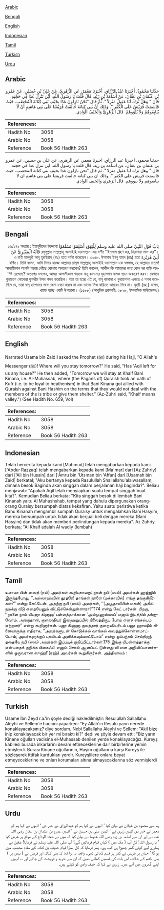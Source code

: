 [Arabic](#arabic)

[Bengali](#bengali)

[English](#english)

[Indonesian](#indonesian)

[Tamil](#tamil)

[Turkish](#turkish)

[Urdu](#urdu)

## Arabic


<div dir="rtl" lang="ar" style={{fontSize:'larger',backgroundColor:'#f8f9fa',padding:20}}>
حَدَّثَنَا مَحْمُودٌ، أَخْبَرَنَا عَبْدُ الرَّزَّاقِ، أَخْبَرَنَا مَعْمَرٌ، عَنِ الزُّهْرِيِّ، عَنْ عَلِيِّ بْنِ حُسَيْنٍ، عَنْ عَمْرِو بْنِ عُثْمَانَ بْنِ عَفَّانَ، عَنْ أُسَامَةَ بْنِ زَيْدٍ، قَالَ قُلْتُ يَا رَسُولَ اللَّهِ، أَيْنَ تَنْزِلُ غَدًا فِي حَجَّتِهِ‏.‏ قَالَ ‏"‏ وَهَلْ تَرَكَ لَنَا عَقِيلٌ مَنْزِلاً ‏"‏‏.‏ ثُمَّ قَالَ ‏"‏نَحْنُ نَازِلُونَ غَدًا بِخَيْفِ بَنِي كِنَانَةَ الْمُحَصَّبِ، حَيْثُ قَاسَمَتْ قُرَيْشٌ عَلَى الْكُفْرِ ‏"‏‏.‏ وَذَلِكَ أَنَّ بَنِي كِنَانَةَ حَالَفَتْ قُرَيْشًا عَلَى بَنِي هَاشِمٍ أَنْ لاَ يُبَايِعُوهُمْ وَلاَ يُئْوُوهُمْ‏.‏ قَالَ الزُّهْرِيُّ وَالْخَيْفُ الْوَادِي‏.‏
</div>
<div style={{backgroundColor:'#f8f9fa',padding:20, marginBottom: 10}}><table> <thead> <tr> <th>References:</th> <th></th> </tr> </thead> <tbody><tr><td>Hadith No</td><td>3058</td></tr><tr><td>Arabic No</td><td>3058</td></tr><tr><td>Reference</td><td>Book 56 Hadith 263</td></tr></tbody></table></div>


<div dir="rtl" lang="ar" style={{fontSize:'larger',backgroundColor:'#f8f9fa',padding:20}}>
حدثنا محمود، اخبرنا عبد الرزاق، اخبرنا معمر، عن الزهري، عن علي بن حسين، عن عمرو بن عثمان بن عفان، عن اسامة بن زيد، قال قلت يا رسول الله، اين تنزل غدا في حجته. قال " وهل ترك لنا عقيل منزلا ". ثم قال "نحن نازلون غدا بخيف بني كنانة المحصب، حيث قاسمت قريش على الكفر ". وذلك ان بني كنانة حالفت قريشا على بني هاشم ان لا يبايعوهم ولا ييووهم. قال الزهري والخيف الوادي
</div>
<div style={{backgroundColor:'#f8f9fa',padding:20, marginBottom: 10}}><table> <thead> <tr> <th>References:</th> <th></th> </tr> </thead> <tbody><tr><td>Hadith No</td><td>3058</td></tr><tr><td>Arabic No</td><td>3058</td></tr><tr><td>Reference</td><td>Book 56 Hadith 263</td></tr></tbody></table></div>

## Bengali


<div dir="rtl" lang="bn" style={{fontSize:'larger',backgroundColor:'#f8f9fa',padding:20}}>
بَابُ قَوْلِ النَّبِيِّ صلى الله عليه وسلم لِلْيَهُوْدِ أَسْلِمُوْا تَسْلَمُوْا ৫৬/১৭৯ অধ্যায় : ইয়াহূদীদের উদ্দেশ্যে রসুলুল্লাহ্ সাল্লাল্লাহু আলাইহি ওয়াসাল্লাম-এর বাণীঃ ‘‘ইসলাম গ্রহণ কর, নিরাপত্তা লাভ কর’’। قَالَهُ الْمَقْبُرِيُّ عَنْ أَبِيْ هُرَيْرَةَ এ বাণী মাকবুরী আবূ হুরাইরাহ্ (রাঃ) হতে বর্ণনা করেছেন। ৩০৫৮. উসামাহ ইবনু যায়দ (রাঃ) হতে বর্ণিত। তিনি বলেন, আমি বিদায় হাজ্জে আল্লাহর রাসূল সাল্লাল্লাহু আলাইহি ওয়াসাল্লাম-কে বললাম, হে আল্লাহর রাসূল! আগামীকাল আপনি মক্কায় পৌঁছে কোথায় অবতরণ করবেন? তিনি বললেন, আকীল কি আমাদের জন্য কোন ঘর বাড়ি অবশিষ্ট রেখেছে? অতঃপর বললেন, আমরা আগামীকাল খায়ফে বানূ কানানার মুহাস্সাব নামক স্থানে অবতরণ করব। যেখানে কুরায়েশ লোকেরা কুফরীর উপর শপথ করেছিল। আর তা হচ্ছে এই যে, বানূ কানানা ও কুরায়শগণ একত্রে এ শপথ করেছিল যে, তারা বানূ হাশেমের সঙ্গে কেনা-বেচা করবে না এবং তাদের নিজ বাড়িতে আশ্রয়ও দিবে না। যুহরী (রহ.) বলেন, খায়ফ হচ্ছে একটি উপত্যকা। (১৫৮৮) (আধুনিক প্রকাশনীঃ ২৮২৮, ইসলামিক ফাউন্ডেশনঃ)
</div>
<div style={{backgroundColor:'#f8f9fa',padding:20, marginBottom: 10}}><table> <thead> <tr> <th>References:</th> <th></th> </tr> </thead> <tbody><tr><td>Hadith No</td><td>3058</td></tr><tr><td>Arabic No</td><td>3058</td></tr><tr><td>Reference</td><td>Book 56 Hadith 263</td></tr></tbody></table></div>

## English


<div dir="ltr" lang="en" style={{fontSize:'larger',backgroundColor:'#f8f9fa',padding:20}}>
Narrated Usama bin Zaid:I asked the Prophet (ﷺ) during his Hajj, "O Allah's Messenger (ﷺ)! Where will you stay tomorrow?" He said, "Has 'Aqil left for us any house?" He then added, "Tomorrow we will stay at Khaif Bani Kinana, i.e. Al-Muhassab, where (the Pagans of) Quraish took an oath of Kufr (i.e. to be loyal to heathenism) in that Bani Kinana got allied with Quraish against Bani Hashim on the terms that they would not deal with the members of the is tribe or give them shelter." (Az-Zuhri said, "Khaif means valley.") (See Hadith No. 659, Vol)
</div>
<div style={{backgroundColor:'#f8f9fa',padding:20, marginBottom: 10}}><table> <thead> <tr> <th>References:</th> <th></th> </tr> </thead> <tbody><tr><td>Hadith No</td><td>3058</td></tr><tr><td>Arabic No</td><td>3058</td></tr><tr><td>Reference</td><td>Book 56 Hadith 263</td></tr></tbody></table></div>

## Indonesian


<div dir="ltr" lang="id" style={{fontSize:'larger',backgroundColor:'#f8f9fa',padding:20}}>
Telah bercerita kepada kami [Mahmud] telah mengabarkan kepada kami ['Abdur Razzaq] telah mengabarkan kepada kami [Ma'mar] dari [Az Zuhriy] dari ['Ali bin Husain] dari ['Amru bin 'Utsman bin 'Affan] dari [Usamah bin Zaid] berkatal; "Aku bertanya kepada Rasulullah Shallallahu'alaiwasallam, dimana besok Baginda akan singgah dalam perjalanan haji baginda?". Beliau menjawab: "Apakah Aqil telah menyiapkan suatu tempat singgah buat kita?". Kemudian Beliau berkata: "Kita singgah besok di lembah Bani Kinanah yaitu Al Muhashshab, tempat yang dahulu dipergunakan orang-orang Quraisy bersumpah diatas kekafiran. Yaitu suatu peristiwa ketika Banu Kinanah mengambil sumpah Quraisy untuk mengalahkan Bani Hasyim, mereka bersumpah untuk tidak akan berjual beli dengan mereka (Bani Hasyim) dan tidak akan memberi perlindungan kepada mereka". Az Zuhriy berkata; "Al Khaif adalah Al wadiy (lembah)
</div>
<div style={{backgroundColor:'#f8f9fa',padding:20, marginBottom: 10}}><table> <thead> <tr> <th>References:</th> <th></th> </tr> </thead> <tbody><tr><td>Hadith No</td><td>3058</td></tr><tr><td>Arabic No</td><td>3058</td></tr><tr><td>Reference</td><td>Book 56 Hadith 263</td></tr></tbody></table></div>

## Tamil


<div dir="ltr" lang="ta" style={{fontSize:'larger',backgroundColor:'#f8f9fa',padding:20}}>
உசாமா பின் ஸைத் (ரலி) அவர்கள் கூறியதாவது: நான் நபி (ஸல்) அவர்கள் ஹஜ்ஜில் இருந்தபோது, ‘‘அல்லாஹ்வின் தூதரே! தாங்கள் நாளை (மக்காவில்) எங்கு தங்குகிறீர்கள்?” என்று கேட்டேன். அதற்கு நபி (ஸல்) அவர்கள், ‘‘(அபூதாலிபின் மகன்) அகீல் நமக்கு வீடு எதையேனும் விட்டுச்சென்றுள்ளாரா?”174 என்று கேட் டார்கள். பிறகு, ‘‘நாளை நாம் யிபனூ கினானா’ பள்ளத்தாக்கான ‘அல்முஹஸ்ஸப்’ எனும் இடத்தில் தங்குவோம். அங்குதான், குறைஷியர் இறைமறுப்பில் நிலைத்திருப் போம் எனச் சங்கல்பம் ஏற்றனர்” என்று கூறினார்கள். பனூ கினானா குலத்தார் குறைஷியரிடம் பனூ ஹாஷிம் கிளையாருக்கு எதிராக, ‘‘அவர்களுடன் கொடுக்கல் வாங்கல் வைத்துக்கொள்ளமாட்டோம்; அவர்களுக்குப் புகலிடம் அளிக்கவும்மாட்டோம்” என்று ஒப்பந்தம் செய்திருந் ததையே நபி (ஸல்) அவர்கள் இப்படிக் குறிப்பிட்டார்கள்.175 இங்கு யிபள்ளத்தாக்கு’ என்பதைக் குறிக்க யிகைஃப்’ எனும் சொல் ஆளப்பட் டுள்ளது லி என அறிவிப்பாளர்களில் ஒருவரான ஸுஹ்ரீ (ரஹ்) அவர்கள் கூறுகிறார்கள். அத்தியாயம் :
</div>
<div style={{backgroundColor:'#f8f9fa',padding:20, marginBottom: 10}}><table> <thead> <tr> <th>References:</th> <th></th> </tr> </thead> <tbody><tr><td>Hadith No</td><td>3058</td></tr><tr><td>Arabic No</td><td>3058</td></tr><tr><td>Reference</td><td>Book 56 Hadith 263</td></tr></tbody></table></div>

## Turkish


<div dir="ltr" lang="tr" style={{fontSize:'larger',backgroundColor:'#f8f9fa',padding:20}}>
Usame İbn Zeyd r.a.'in şöyle dediği nakledilmiştir: Resulullah Sallallahu Aleyhi ve Sellem'e haccını yaparken: "Ey Allah'ın Resulü yarın nerede konaklayacaksınız? diye sordum. Nebi Sallallahu Aleyhi ve Sellem: "Akil bize inip konaklayacak bir yer mi bıraktı ki?" dedi ve şöyle devam etti: "Biz yarın Kinane oğulları vadisina el-Muhassab denilen yerde konaklayacağız. Kureyş kabilesi burada inkarlarını devam ettireceklerine dair birbirlerine yemin etmişlerdi. Burası Kinane oğullarının, Haşim oğullarına karşı Kureyş ile sözleşerek ittifak kurdukları yerdir. Kureyşlilere onlara beyat etmeyeceklerine ve onları korumaları altına almayacaklarına söz vermişlerdi
</div>
<div style={{backgroundColor:'#f8f9fa',padding:20, marginBottom: 10}}><table> <thead> <tr> <th>References:</th> <th></th> </tr> </thead> <tbody><tr><td>Hadith No</td><td>3058</td></tr><tr><td>Arabic No</td><td>3058</td></tr><tr><td>Reference</td><td>Book 56 Hadith 263</td></tr></tbody></table></div>

## Urdu


<div dir="rtl" lang="ur" style={{fontSize:'larger',backgroundColor:'#f8f9fa',padding:20}}>
ہم سے محمود بن غیلان نے بیان کیا ‘ انہوں نے کہا ہم کو عبدالرزاق نے خبر دی ‘ انہوں نے کہا ہم کو معمر نے خبر دی انہیں زہری نے ‘ انہیں علی بن حسین نے ‘ انہیں عمرو بن عثمان بن عفان رضی اللہ عنہ نے اور ان سے اسامہ بن زید رضی اللہ عنہما نے بیان کیا کہ میں نے حجۃ الوداع کے موقع پر عرض کیا ‘ یا رسول اللہ! کل آپ ( مکہ میں ) کہاں قیام فرمائیں گے؟ آپ صلی اللہ علیہ وسلم نے فرمایا! عقیل نے ہمارے لیے کوئی گھر چھوڑا ہی کب ہے۔ پھر فرمایا کہ کل ہمارا قیام حنیف بن کنانہ کے مقام محصب میں ہو گا ‘ جہاں پر قریش نے کفر پر قسم کھائی تھی۔ واقعہ یہ ہوا تھا کہ بنی کنانہ اور قریش نے ( یہیں پر ) بنی ہاشم کے خلاف اس بات کی قسمیں کھائی تھیں کہ ان سے خرید و فروخت کی جائے اور نہ انہیں اپنے گھروں میں آنے دیں۔ زہری نے کہا کہ خیف وادی کو کہتے ہیں۔
</div>
<div style={{backgroundColor:'#f8f9fa',padding:20, marginBottom: 10}}><table> <thead> <tr> <th>References:</th> <th></th> </tr> </thead> <tbody><tr><td>Hadith No</td><td>3058</td></tr><tr><td>Arabic No</td><td>3058</td></tr><tr><td>Reference</td><td>Book 56 Hadith 263</td></tr></tbody></table></div>